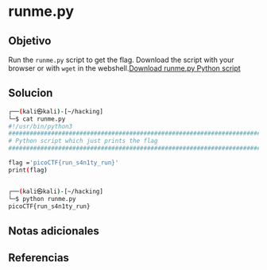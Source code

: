 # runme.py
## Objetivo
Run the `runme.py` script to get the flag. Download the script with your browser or with `wget` in the webshell.[Download runme.py Python script](https://artifacts.picoctf.net/c/86/runme.py)
## Solucion
```bash
┌──(kali㉿kali)-[~/hacking]
└─$ cat runme.py
#!/usr/bin/python3
################################################################################
# Python script which just prints the flag
################################################################################

flag ='picoCTF{run_s4n1ty_run}'
print(flag)


┌──(kali㉿kali)-[~/hacking]
└─$ python runme.py
picoCTF{run_s4n1ty_run}

```

## Notas adicionales

## Referencias